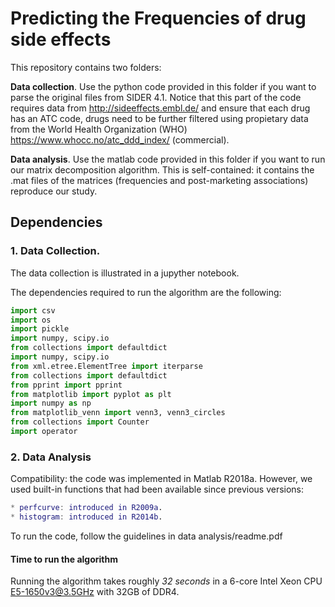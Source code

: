 # Predicting the Frequencies of drug side effects

This repository contains two folders:

**Data collection**. Use the python code provided in this folder if you want to parse the original files from SIDER 4.1. Notice that this part of the code requires data from http://sideeffects.embl.de/ and ensure that each drug has an ATC code, drugs need to be further filtered using propietary data from the World Health Organization (WHO) https://www.whocc.no/atc_ddd_index/ (commercial).

**Data analysis**. Use the matlab code provided in this folder if you want to run our matrix decomposition algorithm. This is self-contained: it contains the .mat files of the matrices (frequencies and post-marketing associations) reproduce our study.

## Dependencies

### 1. Data Collection.

The data collection is illustrated in a jupyther notebook.

The dependencies required to run the algorithm are the following:
```python
import csv
import os
import pickle
import numpy, scipy.io
from collections import defaultdict
import numpy, scipy.io
from xml.etree.ElementTree import iterparse
from collections import defaultdict
from pprint import pprint
from matplotlib import pyplot as plt
import numpy as np
from matplotlib_venn import venn3, venn3_circles
from collections import Counter
import operator
```

### 2. Data Analysis

Compatibility: the code was implemented in Matlab R2018a. However, we used built-in functions
that had been available since previous versions:

```matlab
* perfcurve: introduced in R2009a.
* histogram: introduced in R2014b.
```

To run the code, follow the guidelines in data analysis/readme.pdf

#### Time to run the algorithm 

Running the algorithm takes roughly *32 seconds* in a 6-core Intel Xeon CPU E5-1650v3@3.5GHz with 32GB of DDR4. 
